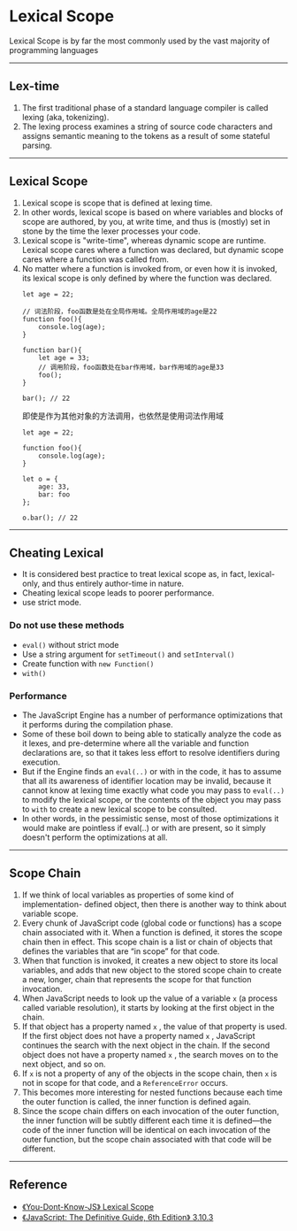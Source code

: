 # Lexical Scope
Lexical Scope is by far the most commonly used by the vast majority of programming languages


***
## Lex-time
1. The first traditional phase of a standard language compiler is called lexing (aka, tokenizing).
2. The lexing process examines a string of source code characters and assigns semantic meaning to the tokens as a result of some stateful parsing.


***
## Lexical Scope
1. Lexical scope is scope that is defined at lexing time.
2. In other words, lexical scope is based on where variables and blocks of scope are authored, by you, at write time, and thus is (mostly) set in stone by the time the lexer processes your code.
3. Lexical scope is "write-time", whereas dynamic scope are runtime. Lexical scope cares where a function was declared, but dynamic scope cares where a function was called from.
4. No matter where a function is invoked from, or even how it is invoked, its lexical scope is only defined by where the function was declared.
    ```
    let age = 22;

    // 词法阶段，foo函数是处在全局作用域。全局作用域的age是22
    function foo(){
        console.log(age);
    }

    function bar(){
        let age = 33;
        // 调用阶段，foo函数处在bar作用域，bar作用域的age是33
        foo();
    }

    bar(); // 22
    ```
    即使是作为其他对象的方法调用，也依然是使用词法作用域
    ```
    let age = 22;

    function foo(){
        console.log(age);
    }

    let o = {
        age: 33,
        bar: foo
    };

    o.bar(); // 22
    ```


***
## Cheating Lexical
* It is considered best practice to treat lexical scope as, in fact, lexical-only, and thus entirely author-time in nature.
* Cheating lexical scope leads to poorer performance.
* use strict mode.

### Do not use these methods
* `eval()` without strict mode
* Use a string argument for `setTimeout()` and `setInterval()`
* Create function with `new Function()`
* `with()`

### Performance
* The JavaScript Engine has a number of performance optimizations that it performs during the compilation phase.
* Some of these boil down to being able to statically analyze the code as it lexes, and pre-determine where all the variable and function declarations are, so that it takes less effort to resolve identifiers during execution.
* But if the Engine finds an `eval(..)` or with in the code, it has to assume that all its awareness of identifier location may be invalid, because it cannot know at lexing time exactly what code you may pass to `eval(..)` to modify the lexical scope, or the contents of the object you may pass to `with` to create a new lexical scope to be consulted.
* In other words, in the pessimistic sense, most of those optimizations it would make are pointless if eval(..) or with are present, so it simply doesn't perform the optimizations at all.


***
## Scope Chain
1. If we think of local variables as properties of some kind of implementation-
defined object, then there is another way to think about variable scope.
2. Every chunk of JavaScript code (global code or functions) has a scope chain associated with it. When a function is defined, it stores the scope chain then
in effect. This scope chain is a list or chain of objects that defines the
variables that are “in scope” for that code.
4. When that function is invoked, it creates a new object to store its local variables, and adds that new object to the stored scope chain to create a new, longer, chain that represents the scope for that function invocation.
5. When JavaScript needs to look up the value of a variable `x` (a process
called variable resolution), it starts by looking at the first object in the
chain.
6. If that object has a property named `x` , the value of that property is used.
If the first object does not have a property named `x` , JavaScript continues
the search with the next object in the chain. If the second object does not have
a property named `x` , the search moves on to the next object, and so on.
7.  If `x` is not a property of any of the objects in the scope chain, then `x`
is not in scope for that code, and a `ReferenceError` occurs.
8. This becomes more interesting for nested functions because each time the
outer function is called, the inner function is defined again.
9. Since the scope chain differs on each invocation of the outer function,
the inner function will be subtly different each time it is defined—the code of
the inner function will be identical on each invocation of the outer function,
but the scope chain associated with that code will be different.


***
## Reference
* [《You-Dont-Know-JS》 Lexical Scope](https://github.com/getify/You-Dont-Know-JS/blob/master/scope%20%26%20closures/ch2.md)
* [《JavaScript: The Definitive Guide, 6th Edition》  3.10.3](https://book.douban.com/subject/5303032/)
